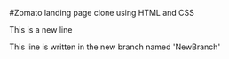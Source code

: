 #Zomato landing page clone using HTML and CSS

This is a new line

This line is written in the new branch named 'NewBranch'